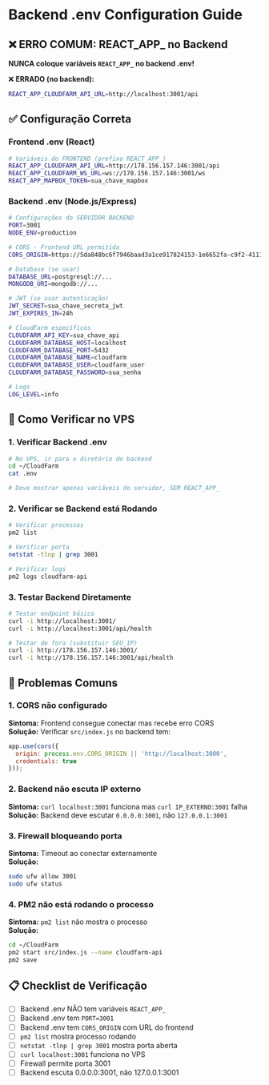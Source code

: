# Backend .env Configuration Guide

## ❌ ERRO COMUM: REACT_APP_ no Backend

**NUNCA coloque variáveis `REACT_APP_` no backend .env!**

❌ **ERRADO (no backend):**
```bash
REACT_APP_CLOUDFARM_API_URL=http://localhost:3001/api
```

## ✅ Configuração Correta

### Frontend .env (React)
```bash
# Variáveis do FRONTEND (prefixo REACT_APP_)
REACT_APP_CLOUDFARM_API_URL=http://178.156.157.146:3001/api
REACT_APP_CLOUDFARM_WS_URL=ws://178.156.157.146:3001/ws
REACT_APP_MAPBOX_TOKEN=sua_chave_mapbox
```

### Backend .env (Node.js/Express)
```bash
# Configurações do SERVIDOR BACKEND
PORT=3001
NODE_ENV=production

# CORS - Frontend URL permitida
CORS_ORIGIN=https://5da848bc6f7946baad3a1ce917824153-1e6652fa-c9f2-4111-8da6-22f2da.fly.dev

# Database (se usar)
DATABASE_URL=postgresql://...
MONGODB_URI=mongodb://...

# JWT (se usar autenticação)
JWT_SECRET=sua_chave_secreta_jwt
JWT_EXPIRES_IN=24h

# CloudFarm específicos
CLOUDFARM_API_KEY=sua_chave_api
CLOUDFARM_DATABASE_HOST=localhost
CLOUDFARM_DATABASE_PORT=5432
CLOUDFARM_DATABASE_NAME=cloudfarm
CLOUDFARM_DATABASE_USER=cloudfarm_user
CLOUDFARM_DATABASE_PASSWORD=sua_senha

# Logs
LOG_LEVEL=info
```

## 🔧 Como Verificar no VPS

### 1. Verificar Backend .env
```bash
# No VPS, ir para o diretório do backend
cd ~/CloudFarm
cat .env

# Deve mostrar apenas variáveis do servidor, SEM REACT_APP_
```

### 2. Verificar se Backend está Rodando
```bash
# Verificar processos
pm2 list

# Verificar porta
netstat -tlnp | grep 3001

# Verificar logs
pm2 logs cloudfarm-api
```

### 3. Testar Backend Diretamente
```bash
# Testar endpoint básico
curl -i http://localhost:3001/
curl -i http://localhost:3001/api/health

# Testar de fora (substituir SEU_IP)
curl -i http://178.156.157.146:3001/
curl -i http://178.156.157.146:3001/api/health
```

## 🚨 Problemas Comuns

### 1. CORS não configurado
**Sintoma:** Frontend consegue conectar mas recebe erro CORS  
**Solução:** Verificar `src/index.js` no backend tem:
```javascript
app.use(cors({
  origin: process.env.CORS_ORIGIN || 'http://localhost:3000',
  credentials: true
}));
```

### 2. Backend não escuta IP externo
**Sintoma:** `curl localhost:3001` funciona mas `curl IP_EXTERNO:3001` falha  
**Solução:** Backend deve escutar `0.0.0.0:3001`, não `127.0.0.1:3001`

### 3. Firewall bloqueando porta
**Sintoma:** Timeout ao conectar externamente  
**Solução:**
```bash
sudo ufw allow 3001
sudo ufw status
```

### 4. PM2 não está rodando o processo
**Sintoma:** `pm2 list` não mostra o processo  
**Solução:**
```bash
cd ~/CloudFarm
pm2 start src/index.js --name cloudfarm-api
pm2 save
```

## 📋 Checklist de Verificação

- [ ] Backend .env NÃO tem variáveis `REACT_APP_`
- [ ] Backend .env tem `PORT=3001`
- [ ] Backend .env tem `CORS_ORIGIN` com URL do frontend
- [ ] `pm2 list` mostra processo rodando
- [ ] `netstat -tlnp | grep 3001` mostra porta aberta
- [ ] `curl localhost:3001` funciona no VPS
- [ ] Firewall permite porta 3001
- [ ] Backend escuta 0.0.0.0:3001, não 127.0.0.1:3001
